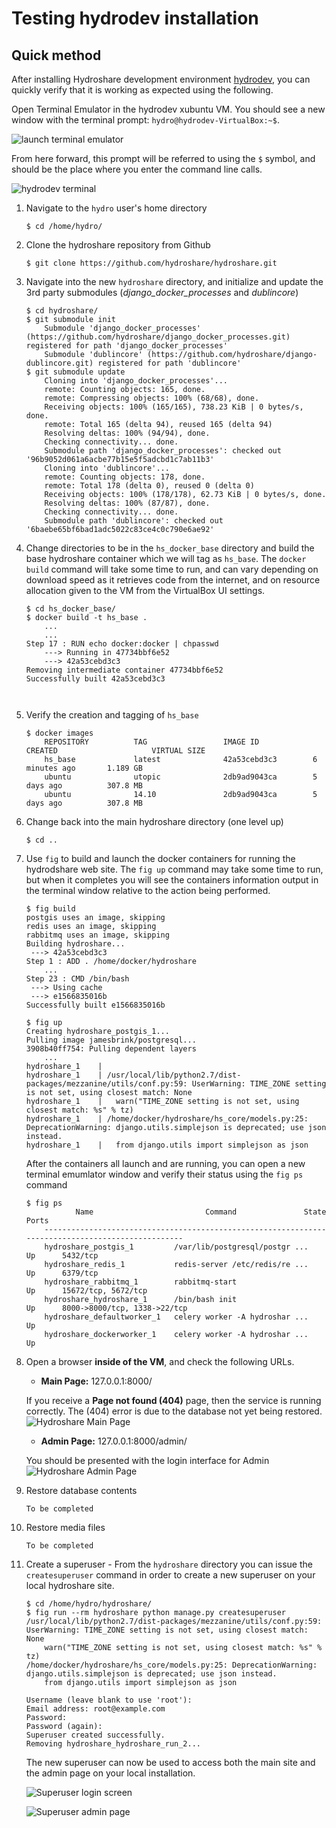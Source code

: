 # Testing hydrodev installation

## Quick method

After installing Hydroshare development environment [hydrodev](build_hydroshare_dev_environment), you can quickly verify that it is working as expected using the following.

Open Terminal Emulator in the hydrodev xubuntu VM. You should see a new window with the terminal prompt: `hydro@hydrodev-VirtualBox:~$`. 

![launch terminal emulator](images/hydrodev_launch_terminal.png)

From here forward, this prompt will be referred to using the `$` symbol, and should be the place where you enter the command line calls.

![hydrodev terminal](images/hydrodev_terminal.png)


1. Navigate to the `hydro` user's home directory
	
	```
	$ cd /home/hydro/
	```
1. Clone the hydroshare repository from Github

	```
	$ git clone https://github.com/hydroshare/hydroshare.git
	```
1. Navigate into the new `hydroshare` directory, and initialize and update the 3rd party submodules (_django_docker_processes_ and _dublincore_)

	```
	$ cd hydroshare/
	$ git submodule init
		Submodule 'django_docker_processes' (https://github.com/hydroshare/django_docker_processes.git) registered for path 'django_docker_processes'
		Submodule 'dublincore' (https://github.com/hydroshare/django-dublincore.git) registered for path 'dublincore'
	$ git submodule update
		Cloning into 'django_docker_processes'...
		remote: Counting objects: 165, done.
		remote: Compressing objects: 100% (68/68), done.
		Receiving objects: 100% (165/165), 738.23 KiB | 0 bytes/s, done.
		remote: Total 165 (delta 94), reused 165 (delta 94)
		Resolving deltas: 100% (94/94), done.
		Checking connectivity... done.
		Submodule path 'django_docker_processes': checked out '96b9052d061a6acbe77b15e5f5adcbd1c7ab11b3'
		Cloning into 'dublincore'...
		remote: Counting objects: 178, done.
		remote: Total 178 (delta 0), reused 0 (delta 0)
		Receiving objects: 100% (178/178), 62.73 KiB | 0 bytes/s, done.
		Resolving deltas: 100% (87/87), done.
		Checking connectivity... done.
		Submodule path 'dublincore': checked out '6baebe65bf6bad1adc5022c83ce4c0c790e6ae92'
	```
1. Change directories to be in the `hs_docker_base` directory and build the base hydroshare container which we will tag as `hs_base`. The `docker build` command will take some time to run, and can vary depending on download speed as it retrieves code from the internet, and on resource allocation given to the VM from the VirtualBox UI settings.

	```
	$ cd hs_docker_base/
	$ docker build -t hs_base . 
		...
		...
	Step 17 : RUN echo docker:docker | chpasswd
 		---> Running in 47734bbf6e52
 		---> 42a53cebd3c3
	Removing intermediate container 47734bbf6e52
	Successfully built 42a53cebd3c3

		
	```
1. Verify the creation and tagging of `hs_base`

	```
	$ docker images
		REPOSITORY          TAG                 IMAGE ID            CREATED             		VIRTUAL SIZE
		hs_base             latest              42a53cebd3c3        6 minutes ago       1.189 GB
		ubuntu              utopic              2db9ad9043ca        5 days ago          307.8 MB
		ubuntu              14.10               2db9ad9043ca        5 days ago          307.8 MB
	```
1. Change back into the main hydroshare directory (one level up)

	```
	$ cd ..
	```
1. Use `fig` to build and launch the docker containers for running the hydrodshare web site. The `fig up` command may take some time to run, but when it completes you will see the containers information output in the terminal window relative to the action being performed.

	```
	$ fig build
	postgis uses an image, skipping
	redis uses an image, skipping
	rabbitmq uses an image, skipping
	Building hydroshare...
	 ---> 42a53cebd3c3  
	Step 1 : ADD . /home/docker/hydroshare
		...
	Step 23 : CMD /bin/bash
	 ---> Using cache
	 ---> e1566835016b
	Successfully built e1566835016b
	
	$ fig up
	Creating hydroshare_postgis_1...
	Pulling image jamesbrink/postgresql...
	3908b40ff754: Pulling dependent layers
		...
	hydroshare_1    | 
	hydroshare_1    | /usr/local/lib/python2.7/dist-packages/mezzanine/utils/conf.py:59: UserWarning: TIME_ZONE setting is not set, using closest match: None
	hydroshare_1    |   warn("TIME_ZONE setting is not set, using closest match: %s" % tz)
	hydroshare_1    | /home/docker/hydroshare/hs_core/models.py:25: DeprecationWarning: django.utils.simplejson is deprecated; use json instead.
	hydroshare_1    |   from django.utils import simplejson as json

	```
	
	After the containers all launch and are running, you can open a new terminal emumlator window and verify their status using the `fig ps` command
	
	```
	$ fig ps
	           Name                         Command               State              Ports             
		--------------------------------------------------------------------------------------------------
		hydroshare_postgis_1         /var/lib/postgresql/postgr ...   Up      5432/tcp                     
		hydroshare_redis_1           redis-server /etc/redis/re ...   Up      6379/tcp                     
		hydroshare_rabbitmq_1        rabbitmq-start                   Up      15672/tcp, 5672/tcp          
		hydroshare_hydroshare_1      /bin/bash init                   Up      8000->8000/tcp, 1338->22/tcp 
		hydroshare_defaultworker_1   celery worker -A hydroshar ...   Up                                   
		hydroshare_dockerworker_1    celery worker -A hydroshar ...   Up     
	```
	
1. Open a browser **inside of the VM**, and check the following URLs.
	- **Main Page:** 127.0.0.1:8000/
	
	If you receive a **Page not found (404)** page, then the service is running correctly. The (404) error is due to the database not yet being restored.
	![Hydroshare Main Page](images/hydroshare_quick_main.png)
	
	- **Admin Page:** 127.0.0.1:8000/admin/
	
	You should be presented with the login interface for Admin
	![Hydroshare Admin Page](images/hydroshare_quick_admin.png)
	
1. Restore database contents

	```
	To be completed
	```
1. Restore media files

	```
	To be completed
	```
1. Create a superuser - From the `hydroshare` directory you can issue the `createsuperuser` command in order to create a new superuser on your local hydroshare site.

	```
	$ cd /home/hydro/hydroshare/
	$ fig run --rm hydroshare python manage.py createsuperuser
	/usr/local/lib/python2.7/dist-packages/mezzanine/utils/conf.py:59: UserWarning: TIME_ZONE setting is not set, using closest match: None
  		warn("TIME_ZONE setting is not set, using closest match: %s" % tz)
	/home/docker/hydroshare/hs_core/models.py:25: DeprecationWarning: django.utils.simplejson is deprecated; use json instead.
  		from django.utils import simplejson as json

	Username (leave blank to use 'root'): 
	Email address: root@example.com	
	Password: 
	Password (again): 
	Superuser created successfully.
	Removing hydroshare_hydroshare_run_2...
	```
	
	The new superuser can now be used to access both the main site and the admin page on your local installation.
	
	![Superuser login screen](images/hydrodev_superuser_login.png)
	
	![Superuser admin page](images/hydrodev_superuser_adminpage.png)
